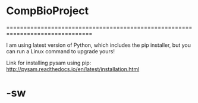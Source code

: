 # CompBioProject



===============================================================================

I am using latest version of Python, which includes the pip installer, but you
can run a Linux command to upgrade yours!

Link for installing pysam using pip:
http://pysam.readthedocs.io/en/latest/installation.html





-sw
===============================================================================